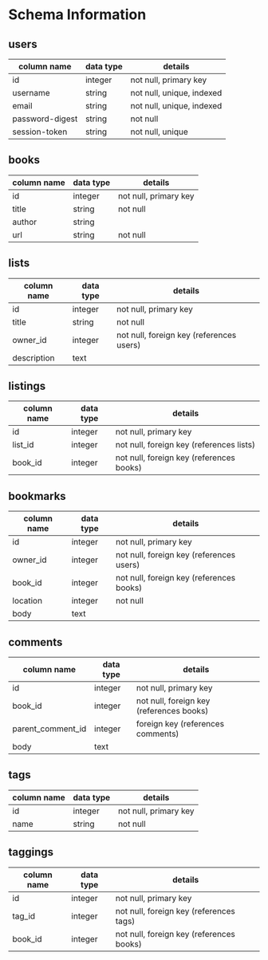 # Schema Information

## users
column name       | data type | details
------------------|-----------|-----------------------
id                | integer   | not null, primary key
username          | string    | not null, unique, indexed
email             | string    | not null, unique, indexed
password-digest   | string    | not null
session-token     | string    | not null, unique


## books
column name | data type | details
------------|-----------|-----------------------
id          | integer   | not null, primary key
title       | string    | not null
author      | string    |
url         | string    | not null


## lists
column name | data type | details
------------|-----------|-----------------------
id          | integer   | not null, primary key
title       | string    | not null
owner_id    | integer   | not null, foreign key (references users)
description | text      |


## listings
column name | data type | details
------------|-----------|-----------------------
id          | integer   | not null, primary key
list_id     | integer   | not null, foreign key (references lists)
book_id     | integer   | not null, foreign key (references books)


## bookmarks
column name | data type | details
------------|-----------|-----------------------
id          | integer   | not null, primary key
owner_id    | integer   | not null, foreign key (references users)
book_id     | integer   | not null, foreign key (references books)
location    | integer   | not null
body        | text      |


## comments
column name       | data type | details
------------------|-----------|-----------------------
id                | integer   | not null, primary key
book_id           | integer   | not null, foreign key (references books)
parent_comment_id | integer   | foreign key (references comments)
body              | text      |


## tags
column name       | data type | details
------------------|-----------|-----------------------
id                | integer   | not null, primary key
name              | string    | not null


## taggings
column name       | data type | details
------------------|-----------|-----------------------
id                | integer   | not null, primary key
tag_id            | integer   | not null, foreign key (references tags)
book_id           | integer   | not null, foreign key (references books)
